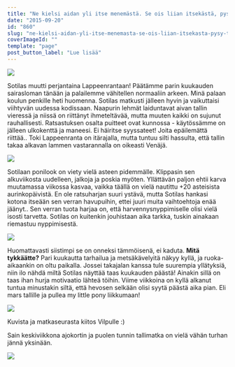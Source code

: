 ```yaml
---
title: "Ne kielsi aidan yli itse menemästä. Se ois liian itsekästä, pysy tässä."
date: "2015-09-20"
id: "860"
slug: "ne-kielsi-aidan-yli-itse-menemasta-se-ois-liian-itsekasta-pysy-tassa"
coverImageId: ""
template: "page"
post_button_label: "Lue lisää"
---
```


[![](images/IMG_0008_.png)](http://3.bp.blogspot.com/-i87h5VG8Tcc/Vf5mTSlCPhI/AAAAAAAAKGg/T41IJKIwEns/s1600/IMG_0008_.png)

  

Sotilas muutti perjantaina Lappeenrantaan! Päätämme parin kuukauden sairasloman tänään ja palailemme vähitellen normaaliin arkeen. Minä palaan koulun penkille heti huomenna. Sotilas matkusti jälleen hyvin ja vaikuttaisi viihtyvän uudessa kodissaan. Naapurin lehmät laiduntavat aivan tallin vieressä ja niissä on riittänyt ihmeteltävää, mutta muuten kaikki on sujunut rauhallisesti. Ratsastuksen osalta puitteet ovat kunnossa - käytössämme on jälleen ulkokenttä ja maneesi. Ei häiritse syyssateet! Joita epäilemättä riittää.. Toki Lappeenranta on itärajalla, mutta tuntuu silti hassulta, että tallin takaa alkavan lammen vastarannalla on oikeasti Venäjä.

  

[![](images/IMG_0031_.png)](http://4.bp.blogspot.com/-8HCIvB0Kz0E/Vf5mTstQuuI/AAAAAAAAKGo/2svuGZJ6Iig/s1600/IMG_0031_.png)

  

Sotilaan ponilook on viety vielä asteen pidemmälle. Klippasin sen alkuviikosta uudelleen, jalkoja ja poskia myöten. Yllättävän paljon ehtii karva muutamassa viikossa kasvaa, vaikka täällä on vielä nautittu +20 asteisista aurinkopäivistä. En ole ratsuharjan suuri ystävä, mutta Sotilas hankasi kotona itseään sen verran havupuihin, ettei juuri muita vaihtoehtoja enää jäänyt.. Sen verran tuota harjaa on, että harvennysnyppimiselle olisi vielä isosti tarvetta. Sotilas on kuitenkin jouhistaan aika tarkka, tuskin ainakaan riemastuu nyppimisestä.

  

[![](images/IMG_0025_.png)](http://1.bp.blogspot.com/-6SlTgelAI_s/Vf5mThsTIKI/AAAAAAAAKGk/QjNF6ylZgDQ/s1600/IMG_0025_.png)

  

Huomattavasti siistimpi se on onneksi tämmöisenä, ei kaduta. **Mitä tykkäätte?** Pari kuukautta tarhailua ja metsäkävelyitä näkyy kyllä, ja ruoka-aikaankin on oltu paikalla. Jossei takajalan kanssa tule suurempia yllätyksiä, niin ilo nähdä miltä Sotilas näyttää taas kuukauden päästä! Ainakin sillä on taas ihan hurja motivaatio lähteä töihin. Viime viikkoina on kyllä alkanut tuntua minustakin siltä, että hevosen selkään olisi syytä päästä aika pian. Eli mars tallille ja pullea my little pony liikkumaan!

  

[![](images/IMG_0045_.png)](http://1.bp.blogspot.com/-yVn_DljIw3M/Vf5mT5CflNI/AAAAAAAAKGs/7cSBjnAVjoE/s1600/IMG_0045_.png)

  

Kuvista ja matkaseurasta kiitos Vilpulle :)

Sain keskiviikkona ajokortin ja puolen tunnin tallimatka on vielä vähän turhan jännä yksinään.

  

[![](images/IMG_0054_.png)](http://2.bp.blogspot.com/-pA0Fq69nmJQ/Vf5mUFmDiXI/AAAAAAAAKGw/8K6TI04roYM/s1600/IMG_0054_.png)
